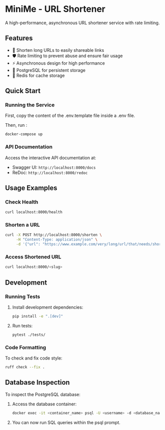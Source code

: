 # MiniMe - URL Shortener

A high-performance, asynchronous URL shortener service with rate limiting.

## Features

- 🔗 Shorten long URLs to easily shareable links
- 🛡️ Rate limiting to prevent abuse and ensure fair usage
- ⚡ Asynchronous design for high performance
- 🐘 PostgreSQL for persistent storage
- 🚀 Redis for cache storage

## Quick Start

### Running the Service

First, copy the content of the .env.template file inside a .env file.

Then, run :

```bash
docker-compose up
```

### API Documentation

Access the interactive API documentation at:

- Swagger UI: `http://localhost:8000/docs`
- ReDoc: `http://localhost:8000/redoc`

## Usage Examples

### Check Health

```bash
curl localhost:8000/health
```

### Shorten a URL

```bash
curl -X POST http://localhost:8000/shorten \
     -H "Content-Type: application/json" \
     -d '{"url": "https://www.example.com/very/long/url/that/needs/shortening"}'
```

### Access Shortened URL

```bash
curl localhost:8000/<slug>
```

## Development

### Running Tests

1. Install development dependencies:
   ```bash
   pip install -e ".[dev]"
   ```

2. Run tests:
   ```bash
   pytest ./tests/
   ```

### Code Formatting

To check and fix code style:

```bash
ruff check --fix .
```

## Database Inspection

To inspect the PostgreSQL database:

1. Access the database container:
   ```bash
   docker exec -it <container_name> psql -U <username> -d <database_name>
   ```

2. You can now run SQL queries within the psql prompt.
